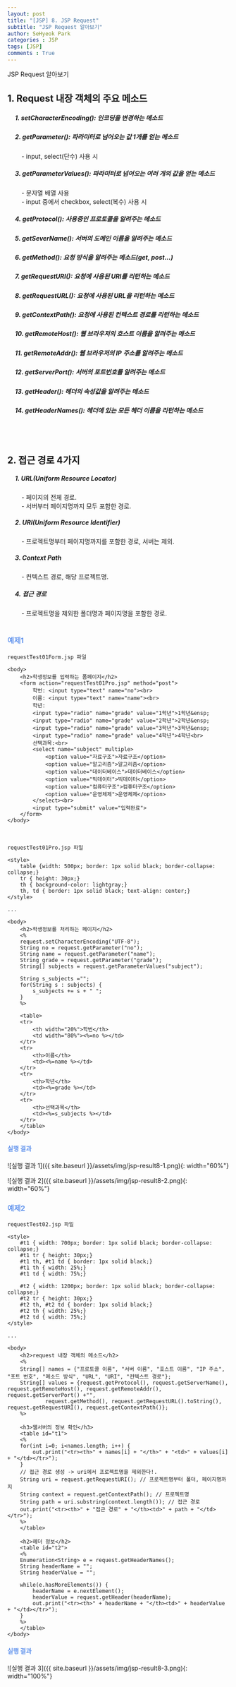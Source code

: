 ```yaml
---
layout: post
title: "[JSP] 8. JSP Request"
subtitle: "JSP Request 알아보기"
author: SeHyeok Park
categories : JSP
tags: [JSP]
comments : True
---
```

<div id='preview' class='display-none'>
JSP Request 알아보기
</div>

## 1. Request 내장 객체의 주요 메소드
##### &emsp; 1. setCharacterEncoding(): 인코딩을 변경하는 메소드
##### &emsp; 2. getParameter(): 파라미터로 넘어오는 값 1개를 얻는 메소드
&emsp;&emsp; - input, select(단수) 사용 시
##### &emsp; 3. getParameterValues(): 파라미터로 넘어오는 여러 개의 값을 얻는 메소드
&emsp;&emsp; - 문자열 배열 사용<br>
&emsp;&emsp; - input 중에서 checkbox, select(복수) 사용 시
##### &emsp; 4. getProtocol(): 사용중인 프로토콜을 알려주는 메소드 
##### &emsp; 5. getSeverName(): 서버의 도메인 이름을 알려주는 메소드
##### &emsp; 6. getMethod(): 요청 방식을 알려주는 메소드(get, post...)
##### &emsp; 7. getRequestURI(): 요청에 사용된 URI를 리턴하는 메소드
##### &emsp; 8. getRequestURL(): 요청에 사용된 URL을 리턴하는 메소드
##### &emsp; 9. getContextPath(): 요청에 사용된 컨텍스트 경로를 리턴하는 메소드
##### &emsp; 10. getRemoteHost(): 웹 브라우저의 호스트 이름을 알려주는 메소드
##### &emsp; 11. getRemoteAddr(): 웹 브라우저의 IP 주소를 알려주는 메소드 
##### &emsp; 12. getServerPort(): 서버의 포트번호를 알려주는 메소드 
##### &emsp; 13. getHeader(): 헤더의 속성값을 알려주는 메소드
##### &emsp; 14. getHeaderNames(): 헤더에 있는 모든 헤더 이름을 리턴하는 메소드
<br><br>

## 2. 접근 경로 4가지
##### &emsp; 1. URL(Uniform Resource Locator)
&emsp;&emsp; - 페이지의 전체 경로.<br>
&emsp;&emsp; - 서버부터 페이지명까지 모두 포함한 경로.<br>
##### &emsp; 2. URI(Uniform Resource Identifier)
&emsp;&emsp; - 프로젝트명부터 페이지명까지를 포함한 경로, 서버는 제외.
##### &emsp; 3. Context Path
&emsp;&emsp; - 컨텍스트 경로, 해당 프로젝트명.
##### &emsp; 4. 접근 경로
&emsp;&emsp; - 프로젝트명을 제외한 폴더명과 페이지명을 포함한 경로.
<br><br>

### <span style="color:cornflowerblue">예제1</span>
`requestTest01Form.jsp 파일`

```
<body>
	<h2>학생정보를 입력하는 폼페이지</h2>
	<form action="requestTest01Pro.jsp" method="post">
		학번: <input type="text" name="no"><br>
		이름: <input type="text" name="name"><br>
		학년: 
		<input type="radio" name="grade" value="1학년">1학년&ensp;
		<input type="radio" name="grade" value="2학년">2학년&ensp;
		<input type="radio" name="grade" value="3학년">3학년&ensp;
		<input type="radio" name="grade" value="4학년">4학년<br>
		선택과목:<br>
		<select name="subject" multiple>
			<option value="자료구조">자료구조</option>
			<option value="알고리즘">알고리즘</option>
			<option value="데이터베이스">데이터베이스</option>
			<option value="빅데이터">빅데이터</option>
			<option value="컴퓨터구조">컴퓨터구조</option>
			<option value="운영체제">운영체제</option>
		</select><br>
		<input type="submit" value="입력완료">
	</form>
</body>
```
<br>

`requestTest01Pro.jsp 파일`

```
<style>
	table {width: 500px; border: 1px solid black; border-collapse: collapse;}
	tr { height: 30px;}
	th { background-color: lightgray;}
	th, td { border: 1px solid black; text-align: center;}
</style>

...

<body>
	<h2>학생정보를 처리하는 페이지</h2>
	<%
	request.setCharacterEncoding("UTF-8");
	String no = request.getParameter("no");
	String name = request.getParameter("name");
	String grade = request.getParameter("grade");
	String[] subjects = request.getParameterValues("subject");
	
	String s_subjects ="";
	for(String s : subjects) {
		s_subjects += s + " ";
	}
	%>
	
	<table>
	<tr>
		<th width="20%">학번</th>
		<td width="80%"><%=no %></td>
	</tr>
	<tr>
		<th>이름</th>
		<td><%=name %></td>
	</tr>
	<tr>
		<th>학년</th>
		<td><%=grade %></td>
	</tr>
	<tr>
		<th>선택과목</th>
		<td><%=s_subjects %></td>
	</tr>
	</table>
</body>
```

#### <span style="color:cornflowerblue">실행 결과</span>
![실행 결과 1]({{ site.baseurl }}/assets/img/jsp-result8-1.png){: width="60%"}

![실행 결과 2]({{ site.baseurl }}/assets/img/jsp-result8-2.png){: width="60%"}

### <span style="color:cornflowerblue">예제2</span>
`requestTest02.jsp 파일`

```
<style>
	#t1 { width: 700px; border: 1px solid black; border-collapse: collapse;}
	#t1 tr { height: 30px;}
	#t1 th, #t1 td { border: 1px solid black;}
	#t1 th { width: 25%;}
	#t1 td { width: 75%;}
	
	#t2 { width: 1200px; border: 1px solid black; border-collapse: collapse;}
	#t2 tr { height: 30px;}
	#t2 th, #t2 td { border: 1px solid black;}
	#t2 th { width: 25%;}
	#t2 td { width: 75%;}
</style>

...

<body>
	<h2>request 내장 객체의 메소드</h2>
	<%
	String[] names = {"프로토콜 이름", "서버 이름", "호스트 이름", "IP 주소", "포트 번호", "메소드 방식", "URL", "URI", "컨텍스트 경로"};
	String[] values = {request.getProtocol(), request.getServerName(), request.getRemoteHost(), request.getRemoteAddr(), request.getServerPort() +"", 
			request.getMethod(), request.getRequestURL().toString(), request.getRequestURI(), request.getContextPath()}; 
	%>
	
	<h3>웹서버의 정보 확인</h3>
	<table id="t1">
	<%
	for(int i=0; i<names.length; i++) {
		out.print("<tr><th>" + names[i] + "</th>" + "<td>" + values[i] + "</td></tr>");
	}
	// 접근 경로 생성 -> uri에서 프로젝트명을 제외한다!.
	String uri = request.getRequestURI(); // 프로젝트명부터 폴더, 페이지명까지
	String context = request.getContextPath(); // 프로젝트명
	String path = uri.substring(context.length()); // 접근 경로
	out.print("<tr><th>" + "접근 경로" + "</th><td>" + path + "</td></tr>"); 
	%>
	</table>
	
	<h2>헤더 정보</h2>
	<table id="t2">
	<%
	Enumeration<String> e = request.getHeaderNames();
	String headerName = "";
	String headerValue = "";
	
	while(e.hasMoreElements()) {
		headerName = e.nextElement();
		headerValue = request.getHeader(headerName);
		out.print("<tr><th>" + headerName + "</th><td>" + headerValue + "</td></tr>");
	} 
	%>
	</table>
</body>
```

#### <span style="color:cornflowerblue">실행 결과</span>
![실행 결과 3]({{ site.baseurl }}/assets/img/jsp-result8-3.png){: width="100%"}